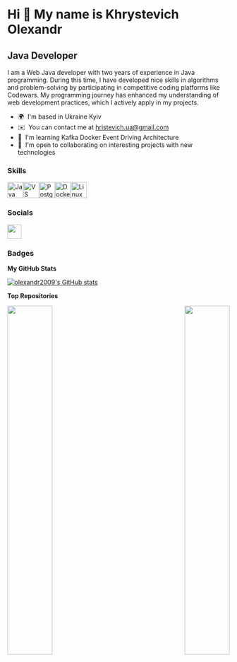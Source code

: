 Hi 👋 My name is Khrystevich Olexandr
=====================================

Java Developer
--------------

I am a Web Java developer with two years of experience in Java programming. During this time, I have developed nice skills in algorithms and problem-solving by participating in competitive coding platforms like Codewars. My programming journey has enhanced my understanding of web development practices, which I actively apply in my projects.

* 🌍  I'm based in Ukraine Kyiv
* ✉️  You can contact me at [hristevich.ua@gmail.com](mailto:hristevich.ua@gmail.com)
* 🧠  I'm learning Kafka Docker Event Driving Architecture
* 🤝  I'm open to collaborating on interesting projects with new technologies

### Skills


<p align="left">
<a href="https://www.oracle.com/java/" target="_blank" rel="noreferrer"><img src="https://raw.githubusercontent.com/danielcranney/readme-generator/main/public/icons/skills/java-colored.svg" width="36" height="36" alt="Java" /></a><a href="https://code.visualstudio.com/" target="_blank" rel="noreferrer"><img src="https://raw.githubusercontent.com/danielcranney/readme-generator/main/public/icons/skills/visualstudiocode.svg" width="36" height="36" alt="VS Code" /></a><a href="https://www.postgresql.org/" target="_blank" rel="noreferrer"><img src="https://raw.githubusercontent.com/danielcranney/readme-generator/main/public/icons/skills/postgresql-colored.svg" width="36" height="36" alt="PostgreSQL" /></a><a href="https://www.docker.com/" target="_blank" rel="noreferrer"><img src="https://raw.githubusercontent.com/danielcranney/readme-generator/main/public/icons/skills/docker-colored.svg" width="36" height="36" alt="Docker" /></a><a href="https://www.linux.org" target="_blank" rel="noreferrer"><img src="https://raw.githubusercontent.com/danielcranney/readme-generator/main/public/icons/skills/linux-colored.svg" width="36" height="36" alt="Linux" /></a>
</p>


### Socials

<p align="left"> <a href="https://www.github.com/olexandr2009" target="_blank" rel="noreferrer"> <picture> <source media="(prefers-color-scheme: dark)" srcset="https://raw.githubusercontent.com/danielcranney/readme-generator/main/public/icons/socials/github-dark.svg" /> <source media="(prefers-color-scheme: light)" srcset="https://raw.githubusercontent.com/danielcranney/readme-generator/main/public/icons/socials/github.svg" /> <img src="https://raw.githubusercontent.com/danielcranney/readme-generator/main/public/icons/socials/github.svg" width="32" height="32" /> </picture> </a></p>

### Badges

<b>My GitHub Stats</b>

<a href="http://www.github.com/olexandr2009"><img src="https://github-readme-stats.vercel.app/api?username=olexandr2009&show_icons=true&hide=&count_private=true&title_color=0891b2&text_color=ffffff&icon_color=0891b2&bg_color=1c1917&hide_border=true&show_icons=true" alt="olexandr2009's GitHub stats" /></a>

<b>Top Repositories</b>

<div width="100%" align="center"><a href="https://github.com/olexandr2009/pastebins" align="left"><img align="left" width="45%" src="https://github-readme-stats.vercel.app/api/pin/?username=olexandr2009&repo=pastebins&title_color=0891b2&text_color=ffffff&icon_color=0891b2&bg_color=1c1917&hide_border=true&locale=en" /></a><a href="https://github.com/olexandr2009/codewars" align="right"><img align="right" width="45%" src="https://github-readme-stats.vercel.app/api/pin/?username=olexandr2009&repo=codewars&title_color=0891b2&text_color=ffffff&icon_color=0891b2&bg_color=1c1917&hide_border=true&locale=en" /></a></div><br /><br /><br /><br /><br /><br /><br />
